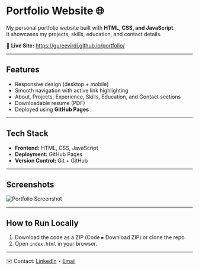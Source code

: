 # Portfolio Website 🌐

My personal portfolio website built with **HTML, CSS, and JavaScript**.  
It showcases my projects, skills, education, and contact details.

🚀 **Live Site:** https://gureevirdi.github.io/portfolio/

---

## Features
- Responsive design (desktop + mobile)
- Smooth navigation with active link highlighting
- About, Projects, Experience, Skills, Education, and Contact sections
- Downloadable resume (PDF)
- Deployed using **GitHub Pages**

---

## Tech Stack
- **Frontend:** HTML, CSS, JavaScript
- **Deployment:** GitHub Pages
- **Version Control:** Git + GitHub

---

## Screenshots
<!-- If you add a screenshot, keep the next line and make sure the path matches your file -->
![Portfolio Screenshot](assets/portfolio-screenshot.jpg)

---

## How to Run Locally
1. Download the code as a ZIP (Code ▸ Download ZIP) or clone the repo.
2. Open `index.html` in your browser.

---

✉️ Contact: [LinkedIn](https://www.linkedin.com/in/gurpreetsingh55/) • [Email](mailto:gureevirdi@gmail.com)
